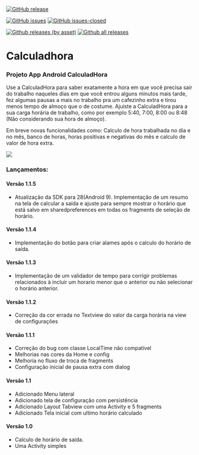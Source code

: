 [![GitHub release](https://img.shields.io/github/release/tiefz/calculadhora.svg)](https://GitHub.com/tiefz/calculadhora/releases/)

[![GitHub issues](https://img.shields.io/github/issues/tiefz/calculadhora.svg)](https://GitHub.com/tiefz/calculadhora/issues/) [![GitHub issues-closed](https://img.shields.io/github/issues-closed/tiefz/calculadhora.svg)](https://GitHub.com/tiefz/calculadhora/issues?q=is%3Aissue+is%3Aclosed)

[![Github releases (by asset)](https://img.shields.io/github/downloads/tiefz/calculadhora/latest/calculadhora)](https://GitHub.com/tiefz/calculadhora/releases/) [![Github all releases](https://img.shields.io/github/downloads/tiefz/calculadhora/total.svg)](https://GitHub.com/tiefz/calculadhora/releases/)

# Calculadhora
### Projeto App Android CalculadHora
Use  a CalculadHora para saber exatamente a hora em que você precisa sair do trabalho naqueles dias em que você entrou alguns minutos mais tarde, fez algumas pausas a mais no trabalho pra um cafezinho extra e tirou menos tempo de almoço que o de costume.
Ajuiste a CalculadHora para a sua carga horária de trabalho, como por exemplo 5:40, 7:00, 8:00 ou 8:48 (Não considerando sua hora de almoço).

Em breve novas funcionalidades como: Calculo de hora trabalhada no dia e no mês, banco de horas, horas positivas e negativas do mês e calculo de valor de hora extra.

![](https://github.com/tiefz/calculadhora/blob/master/samples/calculadhora-logo128.png)

### Lançamentos:

#### Versão 1.1.5
- Atualização da SDK para 28(Android 9). Implementação de um resumo na tela de calcular a saída e ajuste para sempre mostrar o horário que está salvo em sharedpreferences em todas os fragments de seleção de horário. 

#### Versão 1.1.4
- Implementação do botão para criar alames após o calculo do horário de saída. 

#### Versão 1.1.3
- Implementação de um validador de tempo para corrigir problemas relacionados à incluir um horario menor que o anterior ou não selecionar o horário anterior. 

#### Versão 1.1.2
- Correção da cor errada no Textview do valor da carga horária na view de configurações

#### Versão 1.1.1
- Correção do bug com classe LocalTime não compatível
- Melhorias nas cores da Home e config
- Melhoria no fluxo de troca de fragments
- Configuração inicial de pausa extra com dialog

#### Versão 1.1
- Adicionado Menu lateral
- Adicionado tela de configuração com persistência
- Adicionado Layout Tabview com uma Activity e 5 fragments
- Adicionado Tela inicial com ultimo horário calculado

#### Versão 1.0
- Calculo de horário de saída. 
- Uma Activity simples

